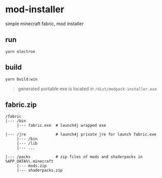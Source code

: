 # mod-installer
simple minecraft fabric, mod installer

## run
`yarn electron`

## build
`yarn build:win`  
> generated portable exe is located in `/dist/modpack-installer.exe`

## fabric.zip
```
/fabric
|--- /bin
     |--- fabric.exe  # launch4j wrapped exe

|--- /jre             # launch4j private jre for launch fabric.exe
     |--- /bin
     |--- /lib
     |--- ...
     
|--- /packs           # zip files of mods and shaderpacks in %APP_DATA%\.minecraft 
     |--- mods.zip
     |--- shaderpacks.zip
```
